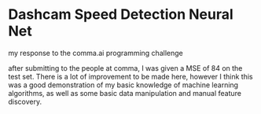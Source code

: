 # Dashcam Speed Detection Neural Net

my response to the comma.ai programming challenge

after submitting to the people at comma, I was given a MSE of 84 on the test set. There is a lot of improvement to be made here, however I think this was a good demonstration of my basic knowledge of machine learning algorithms, as well as some basic data manipulation and manual feature discovery.
